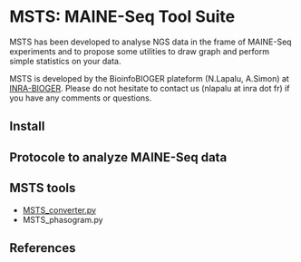 # MSTS: MAINE-Seq Tool Suite

MSTS has been developed to analyse NGS data in the frame of MAINE-Seq experiments and to propose some utilities to draw graph and perform simple statistics on your data.

MSTS is developed by the BioinfoBIOGER plateform (N.Lapalu, A.Simon) at [INRA-BIOGER](http://www.versailles-grignon.inra.fr/bioger). Please do not hesitate to contact us (nlapalu at inra dot fr) if you have any comments or questions.

## Install

## Protocole to analyze MAINE-Seq data

## MSTS tools

* [MSTS_converter.py](doc/MSTS_converter.md)
* MSTS_phasogram.py

## References

